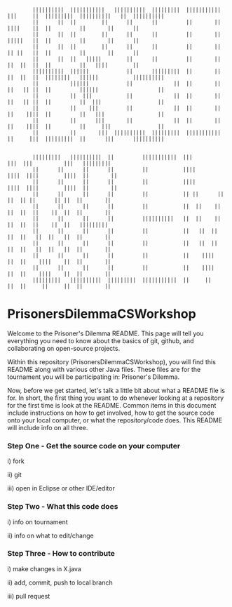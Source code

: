 ```

        |||||||||| 	|||||||||||   ||||||||||  |||||||||  |||||||||||  |||     ||  |||||||||  ||||||||||   ||  ||||||||||
        ||      ||  ||        ||      ||      ||         ||       ||  ||||    ||  ||         ||       ||      ||
        ||      ||  ||        ||      ||      ||         ||       ||  |||||   ||  ||         ||       ||      ||
        ||      ||  ||        ||      ||      ||         ||       ||  || ||   ||  ||         ||       ||      ||
        ||      ||  ||   |||||        ||      ||         ||       ||  ||  ||  ||  ||         ||   ||||        ||
        ||||||||||  ||||||            ||      |||||||||  ||       ||  ||  ||  ||  ||||||||   ||||||	          ||||||||||
        ||	        ||||||            ||             ||  ||       ||  ||   || ||  ||         ||||||                   ||
        ||	        ||  |||	          ||             ||  ||       ||  ||   || ||  ||         ||  |||                  ||
        ||	        ||    |||         ||             ||  ||       ||  ||    ||||  ||         ||   |||                 ||
        ||          ||      |||       ||             ||  ||       ||  ||    ||||  ||         ||     |||               ||
        ||          ||       |||  ||||||||||  |||||||||  |||||||||||  ||     |||  |||||||||  ||      |||      ||||||||||


        |||||||||   ||||||||||  ||         |||||||||||  |||          |||  |||          |||   |||||||||  
        ||      ||      ||      ||         ||           ||||        ||||  ||||        ||||  ||       ||      
        ||      ||      ||      ||         ||           ||||        ||||  ||||        ||||  ||       ||     
        ||      ||      ||      ||         ||           || ||      || ||  || ||      || ||  ||       ||     
        ||      ||      ||      ||         ||           ||  ||    ||  ||  ||  ||    ||  ||  ||       ||     
        ||      ||      ||      ||         ||||||||||   ||  ||    ||  ||  ||  ||    ||  ||   |||||||||		
        ||      ||      ||      ||         ||           ||   ||  ||   ||  ||   ||  ||   ||  ||       ||           
        ||      ||      ||      ||         ||           ||   ||  ||   ||  ||   ||  ||   ||  ||       ||         
        ||      ||      ||      ||         ||           ||    ||||    ||  ||    ||||    ||  ||       ||        
        ||      ||      ||      ||         ||           ||    ||||    ||  ||    ||||    ||  ||       ||       	
        |||||||||   ||||||||||  |||||||||  |||||||||||  ||     ||     ||  ||     ||     ||  ||       ||      
```

# PrisonersDilemmaCSWorkshop


Welcome to the Prisoner's Dilemma README. This page will tell you everything you need to know about the basics of git, github, and collaborating on open-source projects. 

Within this repository (PrisonersDilemmaCSWorkshop), you will find this README along with various other Java files. These files are for the tournament you will be participating in: Prisoner's Dilemma.

Now, before we get started, let's talk a little bit about what a README file is for. In short, the first thing you want to do whenever looking at a repository for the first time is look at the README. Common items in this document include instructions on how to get involved, how to get the source code onto your local computer, or what the repository/code does. This README will include info on all three. 

### Step One - Get the source code on your computer

i) fork 

ii) git 

iii) open in Eclipse or other IDE/editor

### Step Two - What this code does

i) info on tournament

ii) info on what to edit/change

### Step Three - How to contribute

i) make changes in X.java

ii) add, commit, push to local branch

iii) pull request

